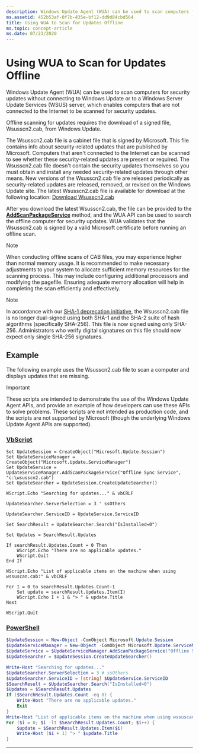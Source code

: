 ```yaml
---
description: Windows Update Agent (WUA) can be used to scan computers for security updates without connecting to Windows Update or to a Windows Server Update Services (WSUS) server, which enables computers that are not connected to the Internet to be scanned for security updates. Offline scanning for updates requires the download of a signed file, Wsusscn2.cab, from Windows Update.
ms.assetid: 452b53af-0f7b-435e-bf12-dd9d84cbd564
title: Using WUA to Scan for Updates Offline
ms.topic: concept-article
ms.date: 07/23/2020
---
```


# Using WUA to Scan for Updates Offline

Windows Update Agent (WUA) can be used to scan computers for security updates without connecting to Windows Update or to a Windows Server Update Services (WSUS) server, which enables computers that are not connected to the Internet to be scanned for security updates.

Offline scanning for updates requires the download of a signed file, Wsusscn2.cab, from Windows Update.

The Wsusscn2.cab file is a cabinet file that is signed by Microsoft. This file contains info about security-related updates that are published by Microsoft. Computers that aren't connected to the Internet can be scanned to see whether these security-related updates are present or required. The Wsusscn2.cab file doesn't contain the security updates themselves so you must obtain and install any needed security-related updates through other means. New versions of the Wsusscn2.cab file are released periodically as security-related updates are released, removed, or revised on the Windows Update site. The latest Wsusscn2.cab file is available for download at the following location: [Download Wsusscn2.cab](https://catalog.s.download.windowsupdate.com/microsoftupdate/v6/wsusscan/wsusscn2.cab)

After you download the latest Wsusscn2.cab, the file can be provided to the [**AddScanPackageService**](/windows/desktop/api/Wuapi/nf-wuapi-iupdateservicemanager-addscanpackageservice) method, and the WUA API can be used to search the offline computer for security updates. WUA validates that the Wsusscn2.cab is signed by a valid Microsoft certificate before running an offline scan.

> [!NOTE]
> When conducting offline scans of CAB files, you may experience higher than normal memory usage. It is recommended to make necessary adjustments to your system to allocate sufficient memory resources for the scanning process. This may include configuring additional processors and modifying the pagefile.  Ensuring adequate memory allocation will help in completing the scan efficiently and effectively.

> [!NOTE]
> In accordance with our [SHA-1 deprecation initiative](https://aka.ms/sha1deprecation), the Wsusscn2.cab file is no longer dual-signed using both SHA-1 and the SHA-2 suite of hash algorithms (specifically SHA-256). This file is now signed using only SHA-256. Administrators who verify digital signatures on this file should now expect only single SHA-256 signatures.

## Example

The following example uses the Wsusscn2.cab file to scan a computer and displays updates that are missing.

> [!IMPORTANT]
> These scripts are intended to demonstrate the use of the Windows Update Agent APIs, and provide an example of how developers can use these APIs to solve problems. These scripts are not intended as production code, and the scripts are not supported by Microsoft (though the underlying Windows Update Agent APIs are supported).


### [VbScript](#tab/vbscript)

```VB
Set UpdateSession = CreateObject("Microsoft.Update.Session")
Set UpdateServiceManager = CreateObject("Microsoft.Update.ServiceManager")
Set UpdateService = UpdateServiceManager.AddScanPackageService("Offline Sync Service", "c:\wsusscn2.cab")
Set UpdateSearcher = UpdateSession.CreateUpdateSearcher()

WScript.Echo "Searching for updates..." & vbCRLF

UpdateSearcher.ServerSelection = 3 ' ssOthers

UpdateSearcher.ServiceID = UpdateService.ServiceID

Set SearchResult = UpdateSearcher.Search("IsInstalled=0")

Set Updates = SearchResult.Updates

If searchResult.Updates.Count = 0 Then
    WScript.Echo "There are no applicable updates."
    WScript.Quit
End If

WScript.Echo "List of applicable items on the machine when using wssuscan.cab:" & vbCRLF

For I = 0 to searchResult.Updates.Count-1
    Set update = searchResult.Updates.Item(I)
    WScript.Echo I + 1 & "> " & update.Title
Next

WScript.Quit
```

### [PowerShell](#tab/powershell)

```PowerShell
$UpdateSession = New-Object -ComObject Microsoft.Update.Session
$UpdateServiceManager = New-Object -ComObject Microsoft.Update.ServiceManager
$UpdateService = $UpdateServiceManager.AddScanPackageService("Offline Sync Service", "c:\wsusscn2.cab")
$UpdateSearcher = $UpdateSession.CreateUpdateSearcher()

Write-Host "Searching for updates..."
$UpdateSearcher.ServerSelection = 3 # ssOthers
$UpdateSearcher.ServiceID = [string] $UpdateService.ServiceID
$SearchResult = $UpdateSearcher.Search("IsInstalled=0")
$Updates = $SearchResult.Updates
If ($SearchResult.Updates.Count -eq 0) {
    Write-Host "There are no applicable updates."
    Exit
}
Write-Host "List of applicable items on the machine when using wssuscan.cab:"
For ($i = 0; $i -lt $SearchResult.Updates.Count; $i++) {
    $update = $SearchResult.Updates.Item($i)
    Write-Host ($i + 1) "> " $update.Title
}
```

---
